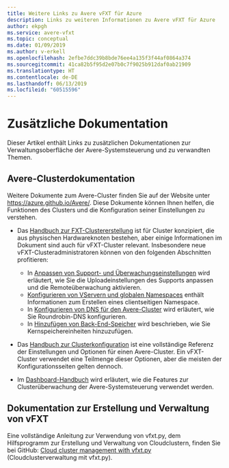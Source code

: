 ```yaml
---
title: Weitere Links zu Avere vFXT für Azure
description: Links zu weiteren Informationen zu Avere vFXT für Azure
author: ekpgh
ms.service: avere-vfxt
ms.topic: conceptual
ms.date: 01/09/2019
ms.author: v-erkell
ms.openlocfilehash: 2efbe7ddc39b8bde76ee4a135f3f44af0864a374
ms.sourcegitcommit: 41ca82b5f95d2e07b0c7f9025b912daf0ab21909
ms.translationtype: HT
ms.contentlocale: de-DE
ms.lasthandoff: 06/13/2019
ms.locfileid: "60515596"
---
```

# <a name="additional-documentation"></a>Zusätzliche Dokumentation

Dieser Artikel enthält Links zu zusätzlichen Dokumentationen zur Verwaltungsoberfläche der Avere-Systemsteuerung und zu verwandten Themen. 

## <a name="avere-cluster-documentation"></a>Avere-Clusterdokumentation

Weitere Dokumente zum Avere-Cluster finden Sie auf der Website unter <https://azure.github.io/Avere/>. Diese Dokumente können Ihnen helfen, die Funktionen des Clusters und die Konfiguration seiner Einstellungen zu verstehen. 

* Das [Handbuch zur FXT-Clustererstellung](<https://azure.github.io/Avere/#fxt_cluster>) ist für Cluster konzipiert, die aus physischen Hardwareknoten bestehen, aber einige Informationen im Dokument sind auch für vFXT-Cluster relevant. Insbesondere neue vFXT-Clusteradministratoren können von den folgenden Abschnitten profitieren:
  * In [Anpassen von Support- und Überwachungseinstellungen](<https://azure.github.io/Avere/legacy/create_cluster/4_8/html/config_support.html#config-support>) wird erläutert, wie Sie die Uploadeinstellungen des Supports anpassen und die Remoteüberwachung aktivieren. 
  * [Konfigurieren von VServern und globalen Namespaces](<https://azure.github.io/Avere/legacy/create_cluster/4_8/html/config_vserver.html#config-vserver>) enthält Informationen zum Erstellen eines clientseitigen Namespace.
  * In [Konfigurieren von DNS für den Avere-Cluster](<https://azure.github.io/Avere/legacy/create_cluster/4_8/html/config_network.html#dns-overview>) wird erläutert, wie Sie Roundrobin-DNS konfigurieren.
  * In [Hinzufügen von Back-End-Speicher](<https://azure.github.io/Avere/legacy/create_cluster/4_8/html/config_core_filer.html#add-core-filer>) wird beschrieben, wie Sie Kernspeichereinheiten hinzuzufügen.

* Das [Handbuch zur Clusterkonfiguration](<https://azure.github.io/Avere/#operations>) ist eine vollständige Referenz der Einstellungen und Optionen für einen Avere-Cluster. Ein vFXT-Cluster verwendet eine Teilmenge dieser Optionen, aber die meisten der Konfigurationsseiten gelten dennoch.

* Im [Dashboard-Handbuch](<https://azure.github.io/Avere/#operations>) wird erläutert, wie die Features zur Clusterüberwachung der Avere-Systemsteuerung verwendet werden.

## <a name="vfxt-creation-and-management-documentation"></a>Dokumentation zur Erstellung und Verwaltung von vFXT

Eine vollständige Anleitung zur Verwendung von vfxt.py, dem Hilfsprogramm zur Erstellung und Verwaltung von Cloudclustern, finden Sie bei GitHub: [Cloud cluster management with vfxt.py](https://github.com/Azure/AvereSDK/blob/master/docs/README.md) (Cloudclusterverwaltung mit vfxt.py).  
